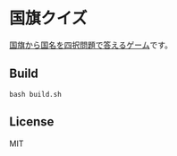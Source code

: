 # 国旗クイズ

[国旗から国名を四択問題で答えるゲーム](https://marmooo.github.io/flags-quiz/)です。

## Build

```
bash build.sh
```

## License

MIT
